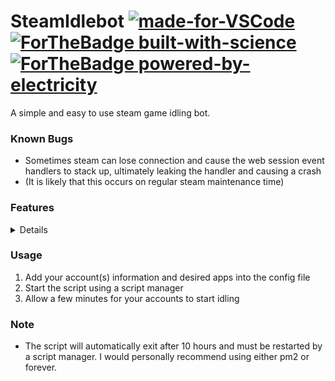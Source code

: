 # SteamIdlebot [![made-for-VSCode](https://img.shields.io/badge/Made%20for-VSCode-1f425f.svg)](https://code.visualstudio.com/) [![ForTheBadge built-with-science](http://ForTheBadge.com/images/badges/built-with-science.svg)](https://GitHub.com/Naereen/) [![ForTheBadge powered-by-electricity](http://ForTheBadge.com/images/badges/powered-by-electricity.svg)](http://ForTheBadge.com)

A simple and easy to use steam game idling bot.

### Known Bugs

* Sometimes steam can lose connection and cause the web session event handlers to stack up, ultimately leaking the handler and causing a crash
* (It is likely that this occurs on regular steam maintenance time)

### Features

<details>

* **Idle up to 33 games at once**
* **Automatically start idling when not ingame**
* **Edit necessary settings via a config file**
* **Clean and compact code**
* **Fairly robust and capable of handling API errors**

</details>

### Usage
1. Add your account(s) information and desired apps into the config file
2. Start the script using a script manager
3. Allow a few minutes for your accounts to start idling

### Note
* The script will automatically exit after 10 hours and must be restarted by a script manager. I would personally recommend using either pm2 or forever.
